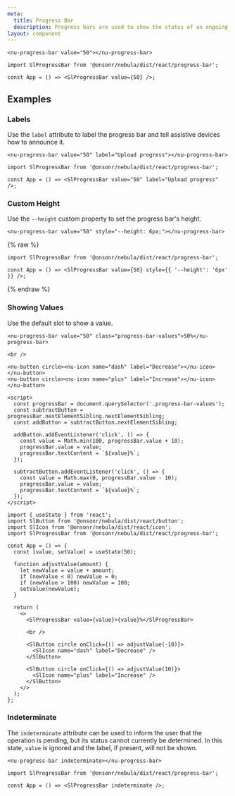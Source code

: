 ```yaml
---
meta:
  title: Progress Bar
  description: Progress bars are used to show the status of an ongoing operation.
layout: component
---
```


```html:preview
<nu-progress-bar value="50"></nu-progress-bar>
```

```jsx:react
import SlProgressBar from '@onsonr/nebula/dist/react/progress-bar';

const App = () => <SlProgressBar value={50} />;
```

## Examples

### Labels

Use the `label` attribute to label the progress bar and tell assistive devices how to announce it.

```html:preview
<nu-progress-bar value="50" label="Upload progress"></nu-progress-bar>
```

```jsx:react
import SlProgressBar from '@onsonr/nebula/dist/react/progress-bar';

const App = () => <SlProgressBar value="50" label="Upload progress" />;
```

### Custom Height

Use the `--height` custom property to set the progress bar's height.

```html:preview
<nu-progress-bar value="50" style="--height: 6px;"></nu-progress-bar>
```

{% raw %}

```jsx:react
import SlProgressBar from '@onsonr/nebula/dist/react/progress-bar';

const App = () => <SlProgressBar value={50} style={{ '--height': '6px' }} />;
```

{% endraw %}

### Showing Values

Use the default slot to show a value.

```html:preview
<nu-progress-bar value="50" class="progress-bar-values">50%</nu-progress-bar>

<br />

<nu-button circle><nu-icon name="dash" label="Decrease"></nu-icon></nu-button>
<nu-button circle><nu-icon name="plus" label="Increase"></nu-icon></nu-button>

<script>
  const progressBar = document.querySelector('.progress-bar-values');
  const subtractButton = progressBar.nextElementSibling.nextElementSibling;
  const addButton = subtractButton.nextElementSibling;

  addButton.addEventListener('click', () => {
    const value = Math.min(100, progressBar.value + 10);
    progressBar.value = value;
    progressBar.textContent = `${value}%`;
  });

  subtractButton.addEventListener('click', () => {
    const value = Math.max(0, progressBar.value - 10);
    progressBar.value = value;
    progressBar.textContent = `${value}%`;
  });
</script>
```

```jsx:react
import { useState } from 'react';
import SlButton from '@onsonr/nebula/dist/react/button';
import SlIcon from '@onsonr/nebula/dist/react/icon';
import SlProgressBar from '@onsonr/nebula/dist/react/progress-bar';

const App = () => {
  const [value, setValue] = useState(50);

  function adjustValue(amount) {
    let newValue = value + amount;
    if (newValue < 0) newValue = 0;
    if (newValue > 100) newValue = 100;
    setValue(newValue);
  }

  return (
    <>
      <SlProgressBar value={value}>{value}%</SlProgressBar>

      <br />

      <SlButton circle onClick={() => adjustValue(-10)}>
        <SlIcon name="dash" label="Decrease" />
      </SlButton>

      <SlButton circle onClick={() => adjustValue(10)}>
        <SlIcon name="plus" label="Increase" />
      </SlButton>
    </>
  );
};
```

### Indeterminate

The `indeterminate` attribute can be used to inform the user that the operation is pending, but its status cannot currently be determined. In this state, `value` is ignored and the label, if present, will not be shown.

```html:preview
<nu-progress-bar indeterminate></nu-progress-bar>
```

```jsx:react
import SlProgressBar from '@onsonr/nebula/dist/react/progress-bar';

const App = () => <SlProgressBar indeterminate />;
```

